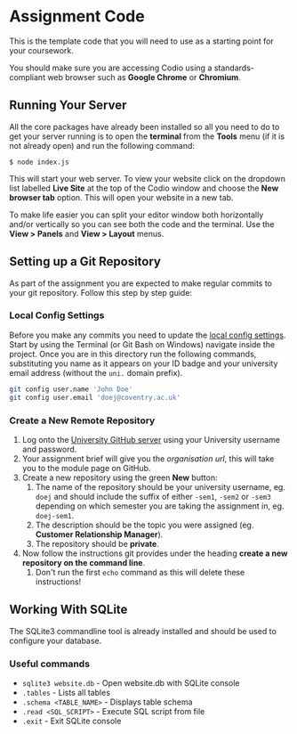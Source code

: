 
# Assignment Code

This is the template code that you will need to use as a starting point for your coursework.

You should make sure you are accessing Codio using a standards-compliant web browser such as **Google Chrome** or **Chromium**.

## Running Your Server

All the core packages have already been installed so all you need to do to get your server running is to open the **terminal** from the **Tools** menu (if it is not already open) and run the following command:

```shell
$ node index.js
```

This will start your web server. To view your website click on the dropdown list labelled **Live Site** at the top of the Codio window and choose the **New browser tab** option. This will open your website in a new tab.

To make life easier you can split your editor window both horizontally and/or vertically so you can see both the code and the terminal. Use the **View > Panels** and **View > Layout** menus.

## Setting up a Git Repository

As part of the assignment you are expected to make regular commits to your git repository. Follow this step by step guide:

### Local Config Settings

Before you make any commits you need to update the [local config settings](https://git-scm.com/book/en/v2/Getting-Started-First-Time-Git-Setup). Start by using the Terminal (or Git Bash on Windows) navigate inside the project. Once you are in this directory run the following commands, substituting you name as it appears on your ID badge and your university email address (without the `uni.` domain prefix).

```bash
git config user.name 'John Doe'
git config user.email 'doej@coventry.ac.uk'
```

### Create a New Remote Repository

1. Log onto the [University GitHub server](https://github.coventry.ac.uk) using your University username and password.
2. Your assignment brief will give you the _organisation url_, this will take you to the module page on GitHub.
3. Create a new repository using the green **New** button:
    1. The name of the repository should be your university username, eg. `doej` and should include the suffix of either `-sem1`, `-sem2` or `-sem3` depending on which semester you are taking the assignment in, eg. `doej-sem1`.
    2. The description should be the topic you were assigned (eg. **Customer Relationship Manager**).
    3. The repository should be **private**.
4. Now follow the instructions git provides under the heading **create a new repository on the command line**.
    1. Don't run the first `echo` command as this will delete these instructions!

## Working With SQLite

The SQLite3 commandline tool is already installed and should be used to configure your database.

### Useful commands

- `sqlite3 website.db` - Open website.db with SQLite console
- `.tables` - Lists all tables
- `.schema <TABLE_NAME>` - Displays table schema
- `.read <SQL_SCRIPT>` - Execute SQL script from file
- `.exit` - Exit SQLite console
